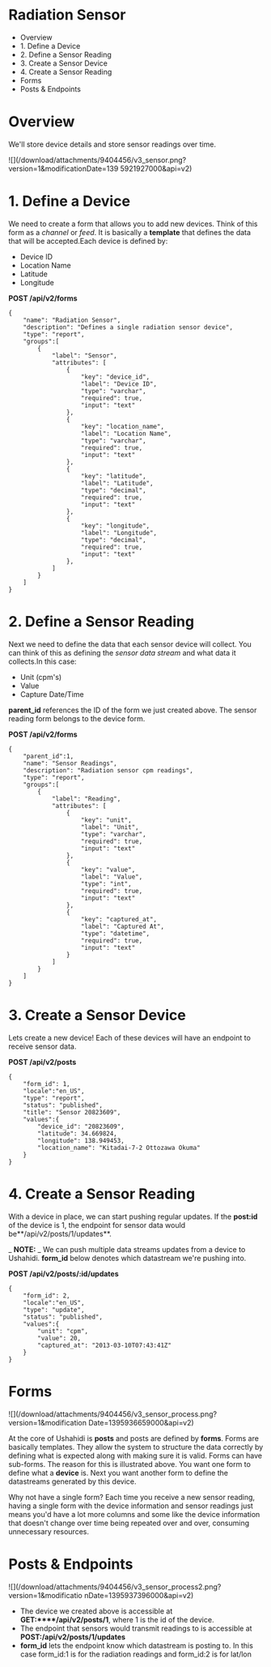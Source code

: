 # Radiation Sensor



  * Overview
  * 1\. Define a Device
  * 2\. Define a Sensor Reading
  * 3\. Create a Sensor Device
  * 4\. Create a Sensor Reading
  * Forms
  * Posts & Endpoints

# Overview

We'll store device details and store sensor readings over time.

![](/download/attachments/9404456/v3_sensor.png?version=1&modificationDate=139
5921927000&api=v2)

# 1\. Define a Device

We need to create a form that allows you to add new devices. Think of this
form as a _channel_ or _feed_. It is basically a **template** that defines the
data that will be accepted.Each device is defined by:

  * Device ID
  * Location Name
  * Latitude
  * Longitude

**POST /api/v2/forms**
    
    
    {
        "name": "Radiation Sensor",
        "description": "Defines a single radiation sensor device",
        "type": "report",
        "groups":[
            {
                "label": "Sensor",
                "attributes": [
                    {
                        "key": "device_id",
                        "label": "Device ID", 
                        "type": "varchar",
                        "required": true,
                        "input": "text"
                    },
                    {
                        "key": "location_name",
                        "label": "Location Name", 
                        "type": "varchar",
                        "required": true,
                        "input": "text"
                    },
                    {
                        "key": "latitude",
                        "label": "Latitude", 
                        "type": "decimal",
                        "required": true,
                        "input": "text"
                    },
                    {
                        "key": "longitude",
                        "label": "Longitude", 
                        "type": "decimal",
                        "required": true,
                        "input": "text"
                    },
                ]
            }
        ]
    }

# 2\. Define a Sensor Reading

Next we need to define the data that each sensor device will collect. You can
think of this as defining the _sensor data stream_ and what data it
collects.In this case:

  * Unit (cpm's)
  * Value
  * Capture Date/Time

**parent_id** references the ID of the form we just created above. The sensor reading form belongs to the device form.

**POST /api/v2/forms**
    
    
    {
        "parent_id":1,
        "name": "Sensor Readings",
        "description": "Radiation sensor cpm readings",
        "type": "report",
        "groups":[
            {
                "label": "Reading",
                "attributes": [
                    {
                        "key": "unit",
                        "label": "Unit", 
                        "type": "varchar",
                        "required": true,
                        "input": "text"
                    },
                    {
                        "key": "value",
                        "label": "Value", 
                        "type": "int",
                        "required": true,
                        "input": "text"
                    },
                    {
                        "key": "captured_at",
                        "label": "Captured At", 
                        "type": "datetime",
                        "required": true,
                        "input": "text"
                    }
                ]
            }
        ]
    }

# 3\. Create a Sensor Device

Lets create a new device! Each of these devices will have an endpoint to
receive sensor data.

**POST /api/v2/posts**
    
    
    {
        "form_id": 1,
        "locale":"en_US",
        "type": "report",
        "status": "published",
        "title": "Sensor 20823609",
        "values":{
            "device_id": "20823609",
            "latitude": 34.669824,
            "longitude": 138.949453,
            "location_name": "Kitadai-7-2 Ottozawa Okuma"
        }
    }

# 4\. Create a Sensor Reading

With a device in place, we can start pushing regular updates. If the
**post:id** of the device is 1, the endpoint for sensor data would
be**/api/v2/posts/1/updates**.

_ **NOTE:** _ We can push multiple data streams updates from a device to
Ushahidi. **form_id** below denotes which datastream we're pushing into.

**POST /api/v2/posts/:id/updates**
    
    
    {
        "form_id": 2,
        "locale":"en_US",
        "type": "update",
        "status": "published",
        "values":{
            "unit": "cpm",
            "value": 20,
            "captured_at": "2013-03-10T07:43:41Z"
        }
    }

# Forms

![](/download/attachments/9404456/v3_sensor_process.png?version=1&modification
Date=1395936659000&api=v2)

At the core of Ushahidi is **posts** and posts are defined by **forms**. Forms
are basically templates. They allow the system to structure the data correctly
by defining what is expected along with making sure it is valid. Forms can
have sub-forms. The reason for this is illustrated above. You want one form to
define what a **device** is. Next you want another form to define the
datastreams generated by this device.

Why not have a single form? Each time you receive a new sensor reading, having
a single form with the device information and sensor readings just means you'd
have a lot more columns and some like the device information that doesn't
change over time being repeated over and over, consuming unnecessary
resources.

# Posts & Endpoints

![](/download/attachments/9404456/v3_sensor_process2.png?version=1&modificatio
nDate=1395937396000&api=v2)

  * The device we created above is accessible at **GET:****/api/v2/posts/1**, where 1 is the id of the device.
  * The endpoint that sensors would transmit readings to is accessible at **POST:/api/v2/posts/1/updates**
  * **form_id** lets the endpoint know which datastream is posting to. In this case form_id:1 is for the radiation readings and form_id:2 is for lat/lon

